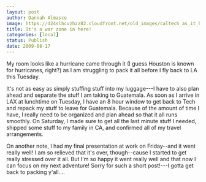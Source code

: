```yaml
---
layout: post
author: Dannah Almasco
image: https://d24slhcvzhzz82.cloudfront.net/old_images/caltech_as_it_happens/6a0105349b8251970b0120a5532803970c.jpg
title: It's a war zone in here!
categories: [local]
status: Publish
date: 2009-08-17
---
```


My room looks like a hurricane came through it (I guess Houston is known for hurricanes, right?) as I am struggling to pack it all before I fly back to LA this Tuesday.

It's not as easy as simply stuffing stuff into my luggage---I have to also plan ahead and separate the stuff I am taking to Guatemala. As soon as I arrive in LAX at lunchtime on Tuesday, I have an 8 hour window to get back to Tech and repack my stuff to leave for Guatemala. Because of the amount of time I have, I really need to be organized and plan ahead so that it all runs smoothly. On Saturday, I made sure to get all the last minute stuff I needed, shipped some stuff to my family in CA, and confirmed all of my travel arrangements.

On another note, I had my final presentation at work on Friday--and it went really well! I am so relieved that it's over, though--cause I started to get really stressed over it all. But I'm so happy it went really well and that now I can focus on my next adventure!
Sorry for such a short post!---I gotta get back to packing y'all....

